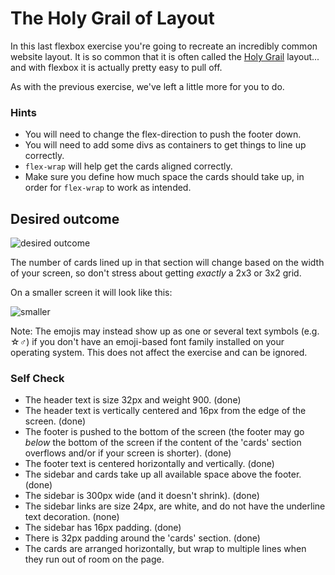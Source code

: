 # The Holy Grail of Layout

In this last flexbox exercise you're going to recreate an incredibly common website layout. It is so common that it is often called the [Holy Grail](https://www.google.com/search?q=holy+grail+layout&tbm=isch&sclient=img) layout... and with flexbox it is actually pretty easy to pull off.

As with the previous exercise, we've left a little more for you to do.

### Hints
- You will need to change the flex-direction to push the footer down.
- You will need to add some divs as containers to get things to line up correctly.
- `flex-wrap` will help get the cards aligned correctly.
-  Make sure you define how much space the cards should take up, in order for `flex-wrap` to work as intended.

## Desired outcome

![desired outcome](./desired-outcome.png)

The number of cards lined up in that section will change based on the width of your screen, so don't stress about getting _exactly_ a 2x3 or 3x2 grid.

On a smaller screen it will look like this:

![smaller](./desired-outcome-smaller.png)

Note: The emojis may instead show up as one or several text symbols (e.g. &#9734;&#9794;) if you don't have an emoji-based font family installed on your operating system. This does not affect the exercise and can be ignored.

### Self Check
- The header text is size 32px and weight 900. (done)
- The header text is vertically centered and 16px from the edge of the screen. (done)
- The footer is pushed to the bottom of the screen (the footer may go _below_ the bottom of the screen if the content of the 'cards' section overflows and/or if your screen is shorter). (done)
- The footer text is centered horizontally and vertically. (done)
- The sidebar and cards take up all available space above the footer. (done)
- The sidebar is 300px wide (and it doesn't shrink). (done)
- The sidebar links are size 24px, are white, and do not have the underline text decoration. (none)
- The sidebar has 16px padding. (done)
- There is 32px padding around the 'cards' section. (done)
- The cards are arranged horizontally, but wrap to multiple lines when they run out of room on the page.

